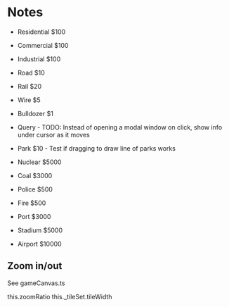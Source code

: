 # Notes

- Residential $100
- Commercial $100
- Industrial $100
- Road $10
- Rail $20
- Wire $5
- Bulldozer $1
- Query - TODO: Instead of opening a modal window on click, show info under cursor as it moves

- Park $10 - Test if dragging to draw line of parks works
- Nuclear $5000
- Coal $3000
- Police $500
- Fire $500

- Port $3000
- Stadium $5000
- Airport $10000


## Zoom in/out

See gameCanvas.ts

this.zoomRatio
this._tileSet.tileWidth
